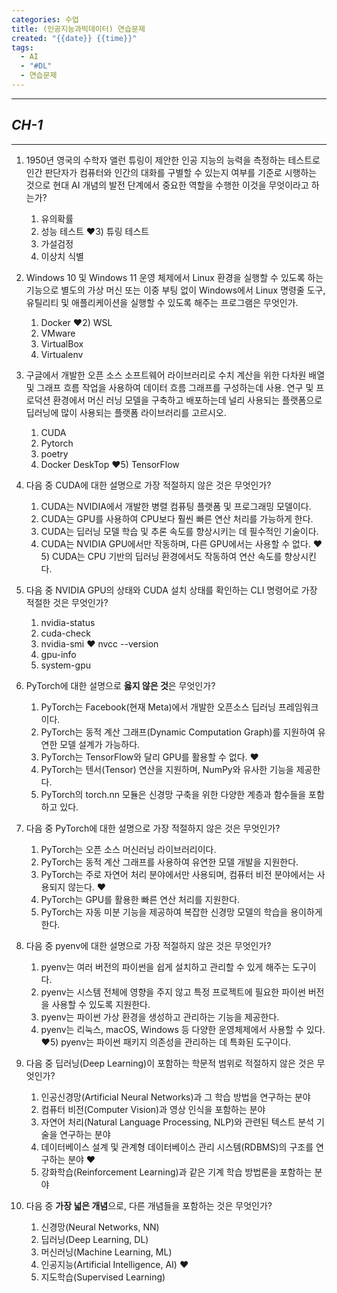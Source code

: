 ```yaml
---
categories: 수업
title: (인공지능과빅데이터) 연습문제
created: "{{date}} {{time}}"
tags:
  - AI
  - "#DL"
  - 연습문제
---
```

---
## *CH-1*
---


1.  1950년 영국의 수학자 앨런 튜링이 제안한 인공 지능의 능력을 측정하는 테스트로 인간 판단자가 컴퓨터와 인간의 대화를 구별할 수 있는지 여부를 기준로 시행하는 것으로 현대 AI 개념의 발전 단계에서 중요한 역할을 수행한 이것을 무엇이라고 하는가?
	1) 유의확률 
	2) 성능 테스트
	❤️3) 튜링 테스트
	4) 가설검정
	5) 이상치 식별

2.  Windows 10 및 Windows 11 운영 체제에서 Linux 환경을 실행할 수 있도록 하는 기능으로 별도의 가상 머신 또는 이중 부팅 없이 Windows에서 Linux 명령줄 도구, 유틸리티 및 애플리케이션을 실행할 수 있도록 해주는 프로그램은 무엇인가.
	1) Docker
	❤️2) WSL
	3) VMware
	4) VirtualBox
	5) Virtualenv

3. 구글에서 개발한 오픈 소스 소프트웨어 라이브러리로 수치 계산을 위한 다차원 배열 및 그래프 흐름 작업을 사용하여 데이터 흐름 그래프를 구성하는데 사용. 연구 및 프로덕션 환경에서 머신 러닝 모델을 구축하고 배포하는데 널리 사용되는 플랫폼으로 딥러닝에 많이 사용되는 플랫폼 라이브러리를 고르시오.
	1) CUDA
	2) Pytorch
	3) poetry
	4) Docker DeskTop
	❤️5) TensorFlow
	
4. 다음 중 CUDA에 대한 설명으로 가장 적절하지 않은 것은 무엇인가?
	1) CUDA는 NVIDIA에서 개발한 병렬 컴퓨팅 플랫폼 및 프로그래밍 모델이다.
	2) CUDA는 GPU를 사용하여 CPU보다 훨씬 빠른 연산 처리를 가능하게 한다.
	3) CUDA는 딥러닝 모델 학습 및 추론 속도를 향상시키는 데 필수적인 기술이다.
	4) CUDA는 NVIDIA GPU에서만 작동하며, 다른 GPU에서는 사용할 수 없다.
	❤️5) CUDA는 CPU 기반의 딥러닝 환경에서도 작동하여 연산 속도를 향상시킨다.

5. 다음 중 NVIDIA GPU의 상태와 CUDA 설치 상태를 확인하는 CLI 명령어로 가장 적절한 것은 무엇인가?
	1) nvidia-status
	2) cuda-check
	3) nvidia-smi ❤️ nvcc --version
	4) gpu-info
	5) system-gpu

6. PyTorch에 대한 설명으로 **옳지 않은 것**은 무엇인가?
	1) PyTorch는 Facebook(현재 Meta)에서 개발한 오픈소스 딥러닝 프레임워크이다.  
	2) PyTorch는 동적 계산 그래프(Dynamic Computation Graph)를 지원하여 유연한 모델 설계가 가능하다.  
	3) PyTorch는 TensorFlow와 달리 GPU를 활용할 수 없다. ❤️
	4) PyTorch는 텐서(Tensor) 연산을 지원하며, NumPy와 유사한 기능을 제공한다.  
	5) PyTorch의 torch.nn 모듈은 신경망 구축을 위한 다양한 계층과 함수들을 포함하고 있다.

7. 다음 중 PyTorch에 대한 설명으로 가장 적절하지 않은 것은 무엇인가?
	1) PyTorch는 오픈 소스 머신러닝 라이브러리이다.
	2) PyTorch는 동적 계산 그래프를 사용하여 유연한 모델 개발을 지원한다.
	3) PyTorch는 주로 자연어 처리 분야에서만 사용되며, 컴퓨터 비전 분야에서는 사용되지 않는다. ❤️
	4) PyTorch는 GPU를 활용한 빠른 연산 처리를 지원한다.
	5) PyTorch는 자동 미분 기능을 제공하여 복잡한 신경망 모델의 학습을 용이하게 한다.

8. 다음 중 pyenv에 대한 설명으로 가장 적절하지 않은 것은 무엇인가?
	1) pyenv는 여러 버전의 파이썬을 쉽게 설치하고 관리할 수 있게 해주는 도구이다.
	2) pyenv는 시스템 전체에 영향을 주지 않고 특정 프로젝트에 필요한 파이썬 버전을 사용할 수 있도록 지원한다.
	3) pyenv는 파이썬 가상 환경을 생성하고 관리하는 기능을 제공한다.
	4) pyenv는 리눅스, macOS, Windows 등 다양한 운영체제에서 사용할 수 있다.
	❤️5) pyenv는 파이썬 패키지 의존성을 관리하는 데 특화된 도구이다.

9. 다음 중 딥러닝(Deep Learning)이 포함하는 학문적 범위로 적절하지 않은 것은 무엇인가?
	1) 인공신경망(Artificial Neural Networks)과 그 학습 방법을 연구하는 분야  
	2) 컴퓨터 비전(Computer Vision)과 영상 인식을 포함하는 분야  
	3) 자연어 처리(Natural Language Processing, NLP)와 관련된 텍스트 분석 기술을 연구하는 분야  
	4) 데이터베이스 설계 및 관계형 데이터베이스 관리 시스템(RDBMS)의 구조를 연구하는 분야  ❤️
	5) 강화학습(Reinforcement Learning)과 같은 기계 학습 방법론을 포함하는 분야

10. 다음 중 **가장 넓은 개념**으로, 다른 개념들을 포함하는 것은 무엇인가?
	1) 신경망(Neural Networks, NN)  
	2) 딥러닝(Deep Learning, DL)  
	3) 머신러닝(Machine Learning, ML)  
	4) 인공지능(Artificial Intelligence, AI)  ❤️
	5) 지도학습(Supervised Learning)